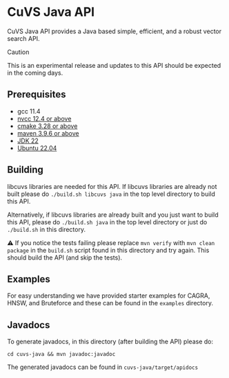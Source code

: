 # CuVS Java API

CuVS Java API provides a Java based simple, efficient, and a robust vector search API.

> [!CAUTION]
> This is an experimental release and updates to this API should be expected in the coming days.


## Prerequisites

- gcc 11.4
- [nvcc 12.4 or above](https://developer.nvidia.com/cuda-downloads)
- [cmake 3.28 or above](https://cmake.org/download/)
- [maven 3.9.6 or above](https://maven.apache.org/download.cgi)
- [JDK 22](https://openjdk.org/projects/jdk/22/)
- [Ubuntu 22.04](https://releases.ubuntu.com/jammy/)


## Building

libcuvs libraries are needed for this API. If libcuvs libraries are already not built please do `./build.sh libcuvs java` in the top level directory to build this API.

Alternatively, if libcuvs libraries are already built and you just want to build this API, please
do `./build.sh java` in the top level directory or just do `./build.sh` in this directory.

:warning: If you notice the tests failing please replace `mvn verify` with `mvn clean package` in the `build.sh` script found in this directory and try again. This should build the API (and skip the tests).


## Examples

For easy understanding we have provided starter examples for CAGRA, HNSW, and Bruteforce and these can be found in the `examples` directory.


## Javadocs

To generate javadocs, in this directory (after building the API) please do:

```
cd cuvs-java && mvn javadoc:javadoc
```

The generated javadocs can be found in `cuvs-java/target/apidocs`
